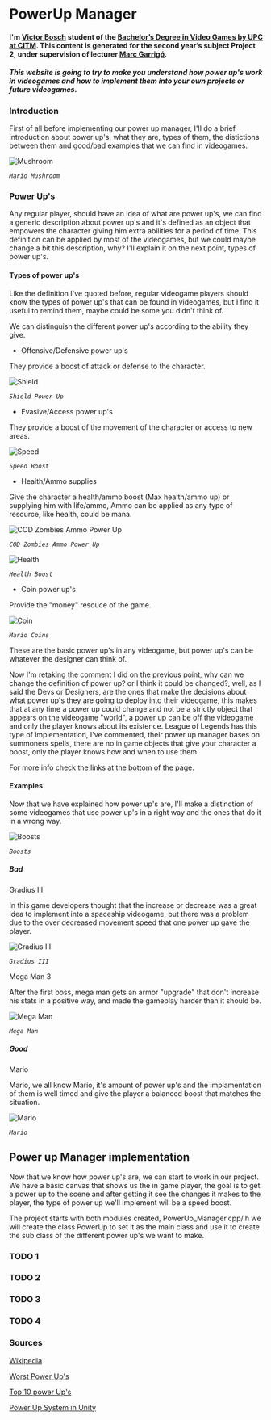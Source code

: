 # PowerUp Manager

#### I'm [Victor Bosch](https://www.linkedin.com/in/victor-b-a596a2138/) student of the [Bachelor’s Degree in Video Games by UPC at CITM](https://www.citm.upc.edu/cat/estudis/graus-videojocs/). This content is generated for the second year’s subject Project 2, under supervision of lecturer [Marc Garrigó](https://www.linkedin.com/in/mgarrigo).

##### This website is going to try to make you understand how power up's work in videogames and how to implement them into your own projects or future videogames.

### Introduction

First of all before implementing our power up manager, I'll do a brief introduction about power up's, what they are, types of them, the distictions between them and good/bad examples that we can find in videogames.

![Mushroom](https://github.com/victorbr2/Power-up-Manager/blob/master/docs/web%20picts/seta.jpg)

_`Mario Mushroom`_

### Power Up's

Any regular player, should have an idea of what are power up's, we can find a generic description about power up's and it's defined as an object that empowers the character giving him extra abilities for a period of time. This definition can be applied by most of the videogames, but we could maybe change a bit this description, why? I'll explain it on the next point, types of power up's.

#### Types of power up's

Like the definition I've quoted before, regular videogame players should know the types of power up's that can be found in videogames, but I find it useful to remind them, maybe could be some you didn't think of.

We can distinguish the different power up's according to the ability they give.

- Offensive/Defensive power up's

They provide a boost of attack or defense to the character.

![Shield](https://github.com/victorbr2/Power-up-Manager/blob/master/docs/web%20picts/BasicShield.png)

_`Shield Power Up`_

- Evasive/Access power up's

They provide a boost of the movement of the character or access to new areas.

![Speed](https://github.com/victorbr2/Power-up-Manager/blob/master/docs/web%20picts/speed.png)

_`Speed Boost`_

- Health/Ammo supplies

Give the character a health/ammo boost (Max health/ammo up) or supplying him with life/ammo, Ammo can be applied as any type of resource, like health, could be mana.

![COD Zombies Ammo Power Up](https://github.com/victorbr2/Power-up-Manager/blob/master/docs/web%20picts/Ammo.jpg)

_`COD Zombies Ammo Power Up`_

![Health](https://github.com/victorbr2/Power-up-Manager/blob/master/docs/web%20picts/life1.png)

_`Health Boost`_

- Coin power up's

Provide the "money" resouce of the game.

![Coin](https://github.com/victorbr2/Power-up-Manager/blob/master/docs/web%20picts/Coin.jpg)

_`Mario Coins`_

These are the basic power up's in any videogame, but power up's can be whatever the designer can think of.

Now I'm retaking the comment I did on the previous point, why can we change the definition of power up? or I think it could be changed?, well, as I said the Devs or Designers, are the ones that make the decisions about what power up's they are going to deploy into their videogame, this makes that at any time a power up could change and not be a strictly object that appears on the videogame "world", a power up can be off the videogame and only the player knows about its existence. League of Legends has this type of implementation, I've commented, their power up manager bases on summoners spells, there are no in game objects that give your character a boost, only the player knows how and when to use them.

For more info check the links at the bottom of the page.

#### Examples

Now that we have explained how power up's are, I'll make a distinction of some videogames that use power up's in a right way and the ones that do it in a wrong way.

![Boosts](https://github.com/victorbr2/Power-up-Manager/blob/master/docs/web%20picts/powersb.jpg)

_`Boosts`_

##### Bad

Gradius III 

In this game developers thought that the increase or decrease was a great idea to implement into a spaceship videogame, but there was a problem due to the over decreased movement speed that one power up gave the player. 

![Gradius III](https://github.com/victorbr2/Power-up-Manager/blob/master/docs/web%20picts/Gradius_3.png)

_`Gradius III`_

Mega Man 3

After the first boss, mega man gets an armor "upgrade" that don't increase his stats in a positive way, and made the gameplay harder than it should be.

![Mega Man](https://github.com/victorbr2/Power-up-Manager/blob/master/docs/web%20picts/mm3%20tops%20spin%20adquired.jpg)

_`Mega Man`_

##### Good

Mario

Mario, we all know Mario, it's amount of power up's and the implamentation of them is well timed and give the player a balanced boost that matches the situation.

![Mario](https://github.com/victorbr2/Power-up-Manager/blob/master/docs/web%20picts/Mario.jpg)

_`Mario`_


## Power up Manager implementation

Now that we know how power up's are, we can start to work in our project.
We have a basic canvas that shows us the in game player, the goal is to get a power up to the scene and after getting it see the changes it makes to the player, the type of power up we'll implement will be a speed boost.

The project starts with both modules created, PowerUp_Manager.cpp/.h we will create the class PowerUp to set it as the main class and use it to create the sub class of the different power up's we want to make.

### TODO 1

### TODO 2


### TODO 3


### TODO 4



### Sources

[Wikipedia](https://en.wikipedia.org/wiki/Power-up)

[Worst Power Up's](https://www.thegamer.com/power-ups-retro-games-worst/)

[Top 10 power Up's](http://www.blockfort.com/other-lists/powerups/)

[Power Up System in Unity](https://www.raywenderlich.com/191-how-to-make-a-power-up-system-in-unity)















